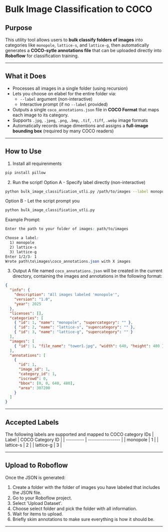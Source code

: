 # Bulk Image Classification to COCO

## Purpose
This utility tool allows users to **bulk classify folders of images** into categories like `monopole`, `lattice-s`, and `lattice-g`, then automatically generates a **COCO-sytle annotations file** that can be uploaded directly into **Roboflow** for classification training.

---

## What it Does
- Processes all images in a single folder (using recursion)
- Lets you choose on elabel for the entire folder via:
  - `--label` argument (non-interactive)
  - Interactive prompt (if no `--label` provided)
- Outputs a single `coco_annotations.json` file in **COCO Format** that maps each image to its category.
- Supports `.jpg`, `.jpeg`, `.png`, `.bmp`, `.tif`, `.tiff`, `.webp` image formats
- Automatically records image dimentions and assigns a  **full-image bounding box** (required by many COCO readers)

---

## How to Use
1. Install all requirenments
```bash
pip install pillow
```
2. Run the script!
Option A - Specify label directly (non-interactive)
```bash
python bulk_image_classification_utli.py /path/to/images --label monopole --out /path/to/images/coco_annotations.json
```
Option B - Let the script prompt you
```bash
python bulk_image_classification_utli.py 
```
Example Prompt:
```css
Enter the path to your folder of images: path/to/images

Choose a label:
  1) monopole
  2) lattice-s
  3) lattice-g
Enter 1/2/3: 1
Wrote path\to\images\coco_annotations.json with X images
```
3. Output
A file named `coco_annotations.json` will be created in the current directory, containing the images and annotations in the following format:

```json
{
  "info": {
    "description": "All images labeled 'monopole'",
    "version": "1.0",
    "year": 2025
  },
  "licenses": [],
  "categories": [
    { "id": 1, "name": "monopole", "supercategory": "" },
    { "id": 2, "name": "lattice-s", "supercategory": "" },
    { "id": 3, "name": "lattice-g", "supercategory": "" }
  ],
  "images": [
    { "id": 1, "file_name": "tower1.jpg", "width": 640, "height": 480 }
  ],
  "annotations": [
    {
      "id": 1,
      "image_id": 1,
      "category_id": 1,
      "iscrowd": 0,
      "bbox": [0, 0, 640, 480],
      "area": 307200
    }
  ]
}
```

---

## Accepted Labels
The following labels are supported and mapped to COCO category IDs
| Label     | COCO Category ID |
| --------- | ---------------- |
| monopole  | 1                |
| lattice-s | 2                |
| lattice-g | 3                |

---

## Upload to Roboflow
Once the JSON is generated:
1. Create a folder with the folder of images you have labeled that includes the JSON file.
2. Go to your Roboflow project.
3. Select 'Upload Dataset'.
4. Choose select folder and pick the folder with all information.
5. Wait for items to upload.
6. Briefly skim annotations to make sure everything is how it should be.

---